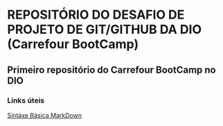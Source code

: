# REPOSITÓRIO DO DESAFIO DE PROJETO DE GIT/GITHUB DA DIO (Carrefour BootCamp)
## Primeiro repositório do Carrefour BootCamp no DIO
### Links úteis
[Sintáxe Básica MarkDown](https://www.markdownguide.org/getting-started/)

